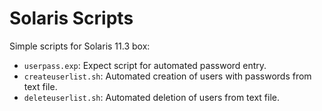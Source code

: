 # Solaris Scripts

Simple scripts for Solaris 11.3 box:

- `userpass.exp`: Expect script for automated password entry.
- `createuserlist.sh`: Automated creation of users with passwords from text file.
- `deleteuserlist.sh`: Automated deletion of users from text file.

